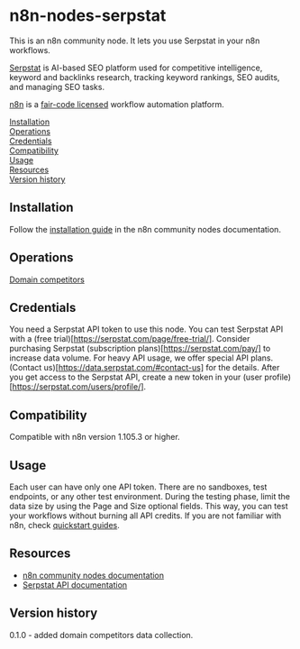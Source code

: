 # n8n-nodes-serpstat

This is an n8n community node. It lets you use Serpstat in your n8n workflows.

[Serpstat](https://serpstat.com/) is AI-based SEO platform used for competitive intelligence, keyword and backlinks research, tracking keyword rankings, SEO audits, and managing SEO tasks.

[n8n](https://n8n.io/) is a [fair-code licensed](https://docs.n8n.io/reference/license/) workflow automation platform.

[Installation](#installation)  
[Operations](#operations)  
[Credentials](#credentials)   
[Compatibility](#compatibility)  
[Usage](#usage)  
[Resources](#resources)  
[Version history](#version-history)  

## Installation

Follow the [installation guide](https://docs.n8n.io/integrations/community-nodes/installation/) in the n8n community nodes documentation.

## Operations

[Domain competitors](https://api-docs.serpstat.com/docs/serpstat-public-api/qzd94b49vdkyb-get-organic-competitors-page)

## Credentials

You need a Serpstat API token to use this node. You can test Serpstat API with a (free trial)[https://serpstat.com/page/free-trial/]. 
Consider purchasing Serpstat (subscription plans)[https://serpstat.com/pay/] to increase data volume.
For heavy API usage, we offer special API plans. (Contact us)[https://data.serpstat.com/#contact-us] for the details.
After you get access to the Serpstat API, create a new token in your (user profile)[https://serpstat.com/users/profile/].

## Compatibility

Compatible with n8n version 1.105.3 or higher.

## Usage

Each user can have only one API token. There are no sandboxes, test endpoints, or any other test environment.
During the testing phase, limit the data size by using the Page and Size optional fields. This way, you can test your workflows without burning all API credits. 
If you are not familiar with n8n, check [quickstart guides](https://docs.n8n.io/try-it-out/).

## Resources

* [n8n community nodes documentation](https://docs.n8n.io/integrations/#community-nodes)
* [Serpstat API documentation](https://api-docs.serpstat.com/docs/serpstat-public-api/jenasqbwtxdlr-introduction-to-serpstat-api)

## Version history

0.1.0 - added domain competitors data collection.

